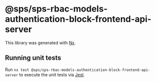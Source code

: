 # @sps/sps-rbac-models-authentication-block-frontend-api-server

This library was generated with [Nx](https://nx.dev).

## Running unit tests

Run `nx test @sps/sps-rbac-models-authentication-block-frontend-api-server` to execute the unit tests via [Jest](https://jestjs.io).
